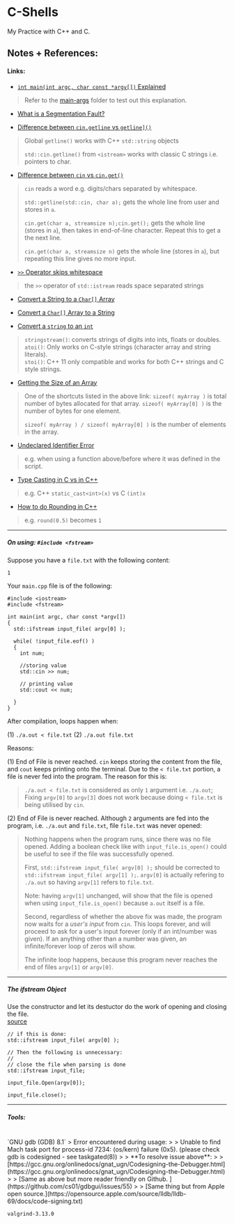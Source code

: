 # C-Shells

My Practice with C++ and C.

## Notes + References:

#### Links:  

- [`int main(int argc, char const *argv[])` Explained](https://stackoverflow.com/questions/3024197/what-does-int-argc-char-argv-mean)
> Refer to the [main-args]() folder to test out this explanation.

- [What is a Segmentation Fault?](https://stackoverflow.com/questions/2346806/what-is-a-segmentation-fault?rq=1)  

- [Difference between `cin.getline` vs `getline]()` ](https://stackoverflow.com/questions/4872361/why-are-there-two-different-getline-functions-if-indeed-there-are)   
> Global `getline()` works with C++ `std::string` objects
>
> `std::cin.getline()` from `<istream>` works with classic C strings i.e. pointers to char.

- [Difference between `cin` vs `cin.get()`](https://stackoverflow.com/questions/29630513/difference-between-cin-and-cin-get-for-char-array)
> `cin` reads a word e.g. digits/chars separated by whitespace.  
>
> `std::getline(std::cin, char a);` gets the whole line from user and stores in `a`.
>
> `cin.get(char a, streamsize n);cin.get();` gets the whole line (stores in `a`), then takes in end-of-line character. Repeat this to get a the next line.
>
> `cin.get(char a, streamsize n)` gets the whole line (stores in `a`), but repeating this line gives no more input.  

- [`>>` Operator skips whitespace](https://stackoverflow.com/questions/30005015/whats-the-difference-between-getline-and-stdistreamoperator)
> the `>>` operator of `std::istream` reads space separated strings

- [Convert a String to a `Char[]` Array](https://www.geeksforgeeks.org/convert-string-char-array-cpp/)  

- [Convert a `Char[]` Array to a String](https://stackoverflow.com/questions/8960087/how-to-convert-a-char-array-to-a-string)  

- [Convert a `string` to an `int`](https://www.geeksforgeeks.org/converting-strings-numbers-cc/)
> `stringstream()`: converts strings of digits into ints, floats or doubles.  
> `atoi()`: Only works on C-style strings (character array and string literals).  
> `stoi()`: C++ 11 only compatible and works for both C++ strings and C style strings.

- [Getting the Size of an Array](https://stackoverflow.com/questions/4108313/how-do-i-find-the-length-of-an-array)
> One of the shortcuts listed in the above link:
> `sizeof( myArray )` is total number of bytes allocated for that array.
> `sizeof( myArray[0] )` is the number of bytes for one element.  
>
> `sizeof( myArray ) / sizeof( myArray[0] )` is the number of elements in the array.  

- [Undeclared Identifier Error](https://stackoverflow.com/questions/22197030/what-is-an-undeclared-identifier-error-and-how-do-i-fix-it)  
> e.g. when using a function above/before where it was defined in the script.   

- [Type Casting in C vs in C++](https://stackoverflow.com/questions/103512/why-use-static-castintx-instead-of-intx)
> e.g. C++ `static_cast<int>(x)` vs C `(int)x`  

- [How to do Rounding in C++](https://www.programiz.com/cpp-programming/library-function/cmath/round
)  
> e.g. `round(0.5)` becomes `1`  


-----
##### On using: `#include <fstream>`

Suppose you have a `file.txt` with the following content:  
```
1
```  
Your `main.cpp` file is of the following:

```
#include <iostream>
#include <fstream>

int main(int argc, char const *argv[])
{
  std::ifstream input_file( argv[0] );

  while( !input_file.eof() )
  {
    int num;

    //storing value
    std::cin >> num;

    // printing value
    std::cout << num;

  }
}
```

After compilation, loops happen when:

(1) `./a.out < file.txt`
(2) `./a.out file.txt`

Reasons:


(1) End of File is never reached. `cin` keeps storing the content from the file, and `cout` keeps printing onto the terminal. Due to the `< file.txt` portion, a file is never fed into the program. The reason for this is:  

> `./a.out < file.txt` is considered as only `1` argument i.e. `./a.out`; Fixing `argv[0]` to `argv[3]` does not work because doing `< file.txt` is being utilised by `cin`.  

(2) End of File is never reached. Although `2` arguments are fed into the program, i.e. `./a.out` and `file.txt`, file `file.txt` was never opened:  

> Nothing happens when the program runs, since there was no file opened. Adding a boolean check like with `input_file.is_open()` could be useful to see if the file was successfully opened.  
>
> First, `std::ifstream input_file( argv[0] );` should be corrected to `std::ifstream input_file( argv[1] );`. `argv[0]` is actually refering to `./a.out` so having `argv[1]` refers to `file.txt`.
>
> Note: having `argv[1]` unchanged, will show that the file is opened when using `input_file.is_open()` because `a.out` itself is a file.
>  
> Second, regardless of whether the above fix was made, the program now waits for a _user's input_ from `cin`. This loops forever, and will proceed to ask for a user's input forever (only if an int/number was given). If an anything other than a number was given, an infinite/forever loop of zeros will show.
>
> The infinite loop happens, because this program never reaches the end of files `argv[1]` or `argv[0]`.


-----
##### The ifstream Object  

Use the constructor and let its destuctor do the work of opening and closing the file.  
[source](https://stackoverflow.com/questions/13035674/how-to-read-line-by-line-or-a-whole-text-file-at-once)

```
// if this is done:    
std::ifstream input_file( argv[0] );  

// Then the following is unnecessary:  
//
// close the file when parsing is done  
std::ifstream input_file;  

input_file.Open(argv[0]);  

input_file.close();  
```

-----

##### Tools:  

<br/>
`GNU gdb (GDB) 8.1`
> Error encountered during usage:
>
> Unable to find Mach task port for process-id 7234: (os/kern) failure (0x5).
 (please check gdb is codesigned - see taskgated(8))  
>
> **To resolve issue above**:  
>
>   [https://gcc.gnu.org/onlinedocs/gnat_ugn/Codesigning-the-Debugger.html](https://gcc.gnu.org/onlinedocs/gnat_ugn/Codesigning-the-Debugger.html)  
>
> [Same as above but more reader friendly on Github. ](https://github.com/cs01/gdbgui/issues/55)  
>
> [Same thing but from Apple open source.](https://opensource.apple.com/source/lldb/lldb-69/docs/code-signing.txt)  

`valgrind-3.13.0`
